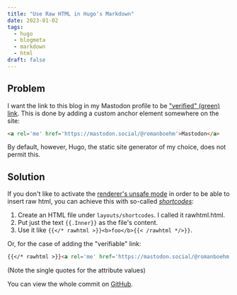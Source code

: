 ```yaml
---
title: "Use Raw HTML in Hugo's Markdown"
date: 2023-01-02
tags:
  - hugo
  - blogmeta
  - markdown
  - html
draft: false
---
```


## Problem

I want the link to this blog in my Mastodon profile to be ["verified" (green) link](https://snyk.io/blog/verify-and-secure-your-mastodon-account/). This is done by adding a custom anchor element somewhere on the site: 

```html
<a rel='me' href='https://mastodon.social/@romanboehm'>Mastodon</a>
```

By default, however, Hugo, the static site generator of my choice, does not permit this.


## Solution

If you don't like to activate the [renderer's unsafe mode](https://gohugo.io/getting-started/configuration-markup/) in order to be able to insert raw html, you can achieve this with so-called [_shortcodes_](https://gohugo.io/content-management/shortcodes/):

1. Create an HTML file under `layouts/shortcodes`. I called it rawhtml.html.
2. Put just the text `{{.Inner}}` as the file's content.
3. Use it like `{{</* rawhtml >}}<b>foo</b>{{< /rawhtml */>}}`.

Or, for the case of adding the "verifiable" link:

```markdown
{{</* rawhtml >}}<a rel='me' href='https://mastodon.social/@romanboehm'>Mastodon</a>{{< /rawhtml */>}}
```

(Note the single quotes for the attribute values)

You can view the whole commit on [GitHub](https://github.com/romanboehm/romanboehm.github.io/commit/a045300be06e68283c58ec55b4704ccd289d3f53).